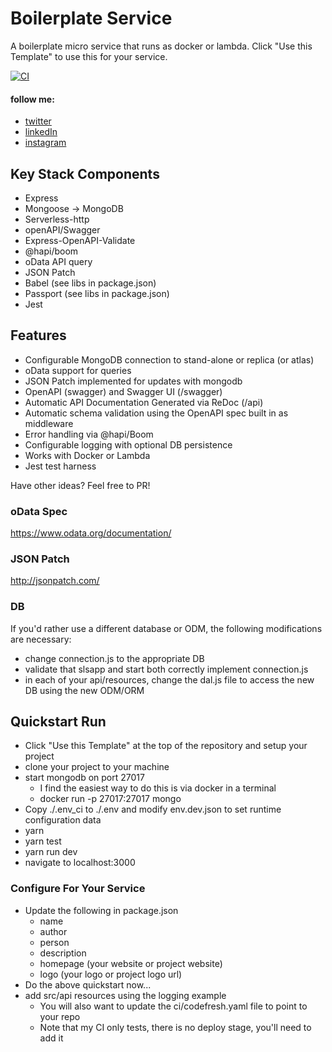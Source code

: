 # Boilerplate Service

A boilerplate micro service that runs as docker or lambda. Click "Use this Template" to use this for your service.

[![CI](https://github.com/theBoEffect/boilerplate/actions/workflows/main.yml/badge.svg?branch=master)](https://github.com/theBoEffect/boilerplate/actions/workflows/main.yml)

#### follow me:
* [twitter](https://twitter.com/theboeffect)
* [linkedIn](https://www.linkedin.com/in/bmotlagh/)
* [instagram](https://www.instagram.com/theboeffect/)

## Key Stack Components

* Express
* Mongoose -> MongoDB
* Serverless-http
* openAPI/Swagger
* Express-OpenAPI-Validate
* @hapi/boom
* oData API query
* JSON Patch
* Babel (see libs in package.json)
* Passport (see libs in package.json)
* Jest

## Features

* Configurable MongoDB connection to stand-alone or replica (or atlas)
* oData support for queries
* JSON Patch implemented for updates with mongodb
* OpenAPI (swagger) and Swagger UI (/swagger)
* Automatic API Documentation Generated via ReDoc (/api)
* Automatic schema validation using the OpenAPI spec built in as middleware
* Error handling via @hapi/Boom
* Configurable logging with optional DB persistence
* Works with Docker or Lambda
* Jest test harness

Have other ideas? Feel free to PR!

### oData Spec

https://www.odata.org/documentation/

### JSON Patch

http://jsonpatch.com/

### DB

If you'd rather use a different database or ODM, the following modifications are necessary:

* change connection.js to the appropriate DB
* validate that slsapp and start both correctly implement connection.js
* in each of your api/resources, change the dal.js file to access the new DB using the new ODM/ORM

## Quickstart Run

* Click "Use this Template" at the top  of the repository and setup your project
* clone your project to your machine
* start mongodb on port 27017
    * I find the easiest way to do this is via docker in a terminal
    * docker run -p 27017:27017 mongo
* Copy ./.env_ci to ./.env and modify env.dev.json to set runtime configuration data
* yarn
* yarn test
* yarn run dev
* navigate to localhost:3000

### Configure For Your Service

* Update the following in package.json
    * name
    * author
    * person
    * description
    * homepage (your website or project website)
    * logo (your logo or project logo url)
* Do the above quickstart now...
* add src/api resources using the logging example
    * You will also want to update the ci/codefresh.yaml file to point to your repo
    * Note that my CI only tests, there is no deploy stage, you'll need to add it